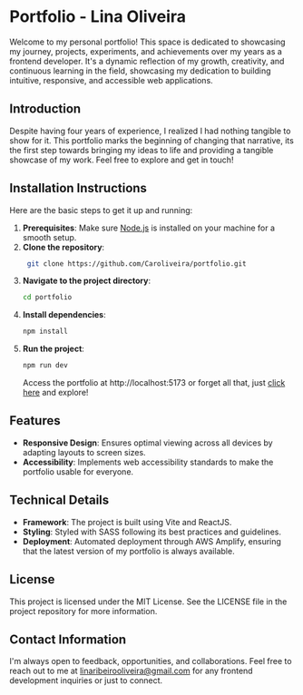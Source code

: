 # Portfolio - Lina Oliveira

Welcome to my personal portfolio! This space is dedicated to showcasing my journey, projects, experiments, and achievements over my years as a frontend developer. It's a dynamic reflection of my growth, creativity, and continuous learning in the field, showcasing my dedication to building intuitive, responsive, and accessible web applications.

## Introduction

Despite having four years of experience, I realized I had nothing tangible to show for it. This portfolio marks the beginning of changing that narrative, its the first step towards bringing my ideas to life and providing a tangible showcase of my work. Feel free to explore and get in touch!

## Installation Instructions

Here are the basic steps to get it up and running:

1. **Prerequisites**: Make sure [Node.js](https://nodejs.org/) is installed on your machine for a smooth setup.
2. **Clone the repository**:
   ```bash
    git clone https://github.com/Caroliveira/portfolio.git
   ```
3. **Navigate to the project directory**:
   ```bash
   cd portfolio
   ```
4. **Install dependencies**:
   ```bash
   npm install
   ```
5. **Run the project**:
   ```bash
   npm run dev
   ```
   Access the portfolio at http://localhost:5173 or forget all that, just [click here](https://www.lina-oliveira.com/) and explore!

## Features

- **Responsive Design**: Ensures optimal viewing across all devices by adapting layouts to screen sizes.
- **Accessibility**: Implements web accessibility standards to make the portfolio usable for everyone.

## Technical Details

- **Framework**: The project is built using Vite and ReactJS.
- **Styling**: Styled with SASS following its best practices and guidelines.
- **Deployment**: Automated deployment through AWS Amplify, ensuring that the latest version of my portfolio is always available.

## License

This project is licensed under the MIT License. See the LICENSE file in the project repository for more information.

## Contact Information

I'm always open to feedback, opportunities, and collaborations. Feel free to reach out to me at linaribeirooliveira@gmail.com for any frontend development inquiries or just to connect.
